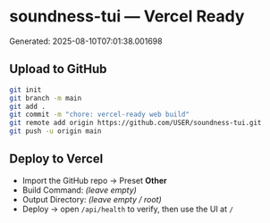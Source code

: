 # soundness-tui — Vercel Ready

Generated: 2025-08-10T07:01:38.001698

## Upload to GitHub
```bash
git init
git branch -m main
git add .
git commit -m "chore: vercel-ready web build"
git remote add origin https://github.com/USER/soundness-tui.git
git push -u origin main
```

## Deploy to Vercel
- Import the GitHub repo → Preset **Other**
- Build Command: *(leave empty)*
- Output Directory: *(leave empty / root)*
- Deploy → open `/api/health` to verify, then use the UI at `/`
